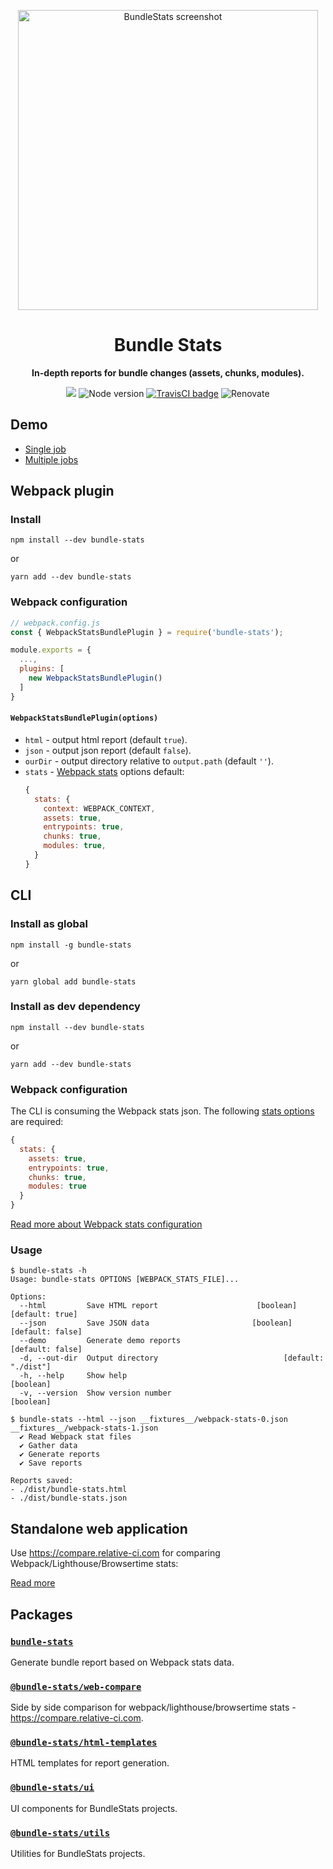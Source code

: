 <p align="center">
  <a href="https://relative-ci.com/tools/webpack-bundle-stats/demo-multiple-jobs.html" target="_blank"><img alt="BundleStats screenshot" width="480" src="https://www.dropbox.com/s/8t6m6rruaauwlxq/bundle-stats-screenshot-4.jpg?raw=1"/></a>
</p>
<h1 align="center">Bundle Stats</h1>
<p align="center">
<strong>
  In-depth reports for bundle changes (assets, chunks, modules).
</strong>
</p>
<p align="center">
  <a href="https://www.npmjs.com/package/bundle-stats"><img src="https://img.shields.io/npm/v/bundle-stats.svg" /></a>
  <img src="https://img.shields.io/node/v/bundle-stats.svg" alt="Node version" />
  <a href="https://travis-ci.org/bundle-stats/bundle-stats"><img alt="TravisCI badge" src="https://api.travis-ci.org/bundle-stats/bundle-stats.svg?branch=master"/></a>
  <img alt="Renovate" src="https://badges.renovateapi.com/github/bundle-stats/bundle-stats?v=1" />
</p>

## Demo

- [Single job](https://relative-ci.com/tools/webpack-bundle-stats/demo-single-job.html)
- [Multiple jobs](https://relative-ci.com/tools/webpack-bundle-stats/demo-multiple-jobs.html)

## Webpack plugin

### Install

```shell
npm install --dev bundle-stats
```

or

```shell
yarn add --dev bundle-stats
```

### Webpack configuration

```js
// webpack.config.js
const { WebpackStatsBundlePlugin } = require('bundle-stats');

module.exports = {
  ...,
  plugins: [
    new WebpackStatsBundlePlugin()
  ]
}
```

#### `WebpackStatsBundlePlugin(options)`

- `html` - output html report (default `true`).
- `json` - output json report (default `false`).
- `ourDir` - output directory relative to `output.path` (default `''`).
- `stats` - [Webpack stats](https://webpack.js.org/configuration/stats) options
  default:
  ```js
  {
    stats: {
      context: WEBPACK_CONTEXT,
      assets: true,
      entrypoints: true,
      chunks: true,
      modules: true,
    }
  }
  ```

## CLI

### Install as global

```shell
npm install -g bundle-stats
```

or

```shell
yarn global add bundle-stats
```

### Install as dev dependency

```shell
npm install --dev bundle-stats
```

or

```shell
yarn add --dev bundle-stats
```

### Webpack configuration

The CLI is consuming the Webpack stats json. The following [stats options](https://webpack.js.org/configuration/stats) are required:
```js
{
  stats: {
    assets: true,
    entrypoints: true,
    chunks: true,
    modules: true
  }
}
```

[Read more about Webpack stats configuration](https://relative-ci.com/documentation/setup#1-configure-webpack)

### Usage

```shell
$ bundle-stats -h
Usage: bundle-stats OPTIONS [WEBPACK_STATS_FILE]...

Options:
  --html         Save HTML report                      [boolean] [default: true]
  --json         Save JSON data                       [boolean] [default: false]
  --demo         Generate demo reports                          [default: false]
  -d, --out-dir  Output directory                            [default: "./dist"]
  -h, --help     Show help                                             [boolean]
  -v, --version  Show version number                                   [boolean]
```

```shell
$ bundle-stats --html --json __fixtures__/webpack-stats-0.json __fixtures__/webpack-stats-1.json
  ✔ Read Webpack stat files
  ✔ Gather data
  ✔ Generate reports
  ✔ Save reports

Reports saved:
- ./dist/bundle-stats.html
- ./dist/bundle-stats.json
```

## Standalone web application

Use https://compare.relative-ci.com for comparing Webpack/Lighthouse/Browsertime stats:

[Read more](packages/web-compare#readme)

## Packages

### [`bundle-stats`](/packages/cli)

Generate bundle report based on Webpack stats data.

### [`@bundle-stats/web-compare`](packages/web-compare)
Side by side comparison for webpack/lighthouse/browsertime stats - https://compare.relative-ci.com.

### [`@bundle-stats/html-templates`](/packages/html-templates)
HTML templates for report generation.

### [`@bundle-stats/ui`](/packages/ui)
UI components for BundleStats projects.

### [`@bundle-stats/utils`](/packages/utils)
Utilities for BundleStats projects.
